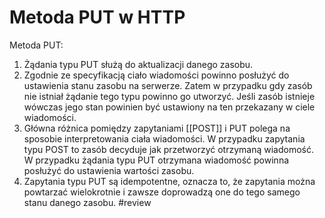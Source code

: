 # Metoda PUT w HTTP
Metoda PUT: 
1. Żądania typu PUT służą do aktualizacji danego zasobu. 
2. Zgodnie ze specyfikacją ciało wiadomości powinno posłużyć do ustawienia stanu zasobu na serwerze. Zatem w przypadku gdy zasób nie istniał żądanie tego typu powinno go utworzyć. Jeśli zasób istnieje wówczas jego stan powinien być ustawiony na ten przekazany w ciele wiadomości.
3. Główna różnica pomiędzy zapytaniami [[POST]] i PUT polega na sposobie interpretowania ciała wiadomości. W przypadku zapytania typu POST to zasób decyduje jak przetworzyć otrzymaną wiadomość. W przypadku żądania typu PUT otrzymana wiadomość powinna posłużyć do ustawienia wartości zasobu.
4. Zapytania typu PUT są idempotentne, oznacza to, że zapytania można powtarzać wielokrotnie i zawsze doprowadzą one do tego samego stanu danego zasobu. #review